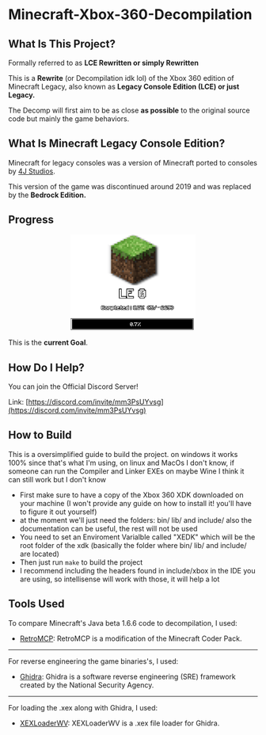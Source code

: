 # Minecraft-Xbox-360-Decompilation


## What Is This Project?

Formally referred to as **LCE Rewritten or simply Rewritten**

This is a **Rewrite** (or Decompilation idk lol) of the Xbox 360 edition of Minecraft Legacy, also known as **Legacy Console Edition (LCE) or just Legacy.**



The Decomp will first aim to be as close **as possible** to the original source code but mainly the game behaviors.


## What Is Minecraft Legacy Console Edition?
Minecraft for legacy consoles was a version of Minecraft ported to consoles by [4J Studios][4j].

This version of the game was discontinued around 2019 and was replaced by the **Bedrock Edition.**

## Progress
<p align="center">
  <img src="https://github.com/AleBello7276/Minecraft-Xbox-360-Decompilation/blob/main/img/Bar-V1.png" width="50%" >
</p>


This is the **current Goal**.
## How Do I Help?
You can join the Official Discord Server!

Link: [https://discord.com/invite/mm3PsUYvsg](https://discord.com/invite/mm3PsUYvsg)


## How to Build
This is a oversimplified guide to build the project.
on windows it works 100% since that's what I'm using, on linux and MacOs I don't know, if someone can run the Compiler and Linker EXEs on maybe Wine I think it can still work but I don't know

- First make sure to have a copy of the Xbox 360 XDK downloaded on your machine (I won't provide any guide on how to install it! you'll have to figure it out yourself)
- at the moment we'll just need the folders: bin/ lib/ and include/ also the documentation can be useful, the rest will not be used
- You need to set an Enviroment Varialble called "XEDK" which will be the root folder of the xdk (basically the folder where bin/ lib/ and include/ are located)
- Then just run ``make`` to build the project
- I recommend including the headers found in include/xbox in the IDE you are using, so intellisense will work with those, it will help a lot

## Tools Used
To compare Minecraft's Java beta 1.6.6 code to decompilation, I used:
* [RetroMCP][rmcp]: RetroMCP is a modification of the Minecraft Coder Pack.

---

For reverse engineering the game binaries's, I used: 
* [Ghidra][ghi]: Ghidra is a software reverse engineering (SRE) framework created by the National Security Agency.

---

For loading the .xex along with Ghidra, I used: 
* [XEXLoaderWV][xel]: XEXLoaderWV is a .xex file loader for Ghidra.


[rmcp]: https://github.com/MCPHackers/RetroMCP-Java
[ghi]: https://github.com/NationalSecurityAgency/ghidra
[xel]: https://github.com/zeroKilo/XEXLoaderWV
[4j]: https://www.4jstudios.com
[Todo]: https://github.com/AleBello7276/MC-LCE-Rewritten#to-do-list

